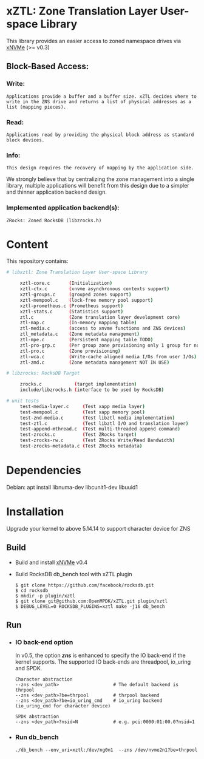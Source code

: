 xZTL: Zone Translation Layer User-space Library
===============================================

This library provides an easier access to zoned namespace drives via [xNVMe](https://github.com/OpenMPDK/xNVMe) (>= v0.3)

## Block-Based Access:
  ### Write:
    Applications provide a buffer and a buffer size. xZTL decides where to write in the ZNS drive and returns a list of physical addresses as a list (mapping pieces).
  ### Read:
    Applications read by providing the physical block address as standard block devices.
  ### Info:
    This design requires the recovery of mapping by the application side.

We strongly believe that by centralizing the zone management into a single library, multiple applications will benefit from this design due to a simpler and thinner application backend design.

### Implemented application backend(s):

```
ZRocks: Zoned RocksDB (libzrocks.h)
```


Content
=======

This repository contains:

```bash
# libxztl: Zone Translation Layer User-space Library

     xztl-core.c       (Initialization)
     xztl-ctx.c        (xnvme asynchronous contexts support)
     xztl-groups.c     (grouped zones support)
     xztl-mempool.c    (lock-free memory pool support)
     xztl-prometheus.c (Prometheus support)
     xztl-stats.c      (Statistics support)
     ztl.c	           (Zone translation layer development core)
     ztl-map.c         (In-memory mapping table)
     ztl-media.c       (access to xnvme functions and ZNS devices)
     ztl_metadata.c    (Zone metadata management)
     ztl-mpe.c         (Persistent mapping table TODO)
     ztl-pro-grp.c     (Per group zone provisioning only 1 group for now)
     ztl-pro.c         (Zone provisioning)
     ztl-wca.c         (Write-cache aligned media I/Os from user I/Os)
     ztl-zmd.c         (Zone metadata management NOT IN USE)

# libzrocks: RocksDB Target

     zrocks.c            (target implementation)
     include/libzrocks.h (interface to be used by RocksDB)

# unit tests
     test-media-layer.c     (Test xapp media layer)
     test-mempool.c         (Test xapp memory pool)
     test-znd-media.c       (Test libztl media implementation)
     test-ztl.c             (Test libztl I/O and translation layer)
     test-append-mthread.c  (Test multi-threaded append command)
     test-zrocks.c          (Test ZRocks target)
     test-zrocks-rw.c       (Test ZRocks Write/Read Bandwidth)
     test-zrocks-metadata.c (Test ZRocks metadata)
```

Dependencies
============

Debian: apt install libnuma-dev libcunit1-dev libuuid1

Installation
============

Upgrade your kernel to above 5.14.14 to support character device for ZNS

## Build


- Build and install [xNVMe](https://github.com/OpenMPDK/xNVMe) v0.4

- Build RocksDB db_bench tool with xZTL plugin

  ```shell
  $ git clone https://github.com/facebook/rocksdb.git
  $ cd rocksdb
  $ mkdir -p plugin/xztl
  $ git clone git@github.com:OpenMPDK/xZTL.git plugin/xztl
  $ DEBUG_LEVEL=0 ROCKSDB_PLUGINS=xztl make -j16 db_bench
  ```

## Run

- ### IO back-end option

  In v0.5, the option ***zns*** is enhanced to specify the IO back-end if the kernel supports. The supported IO back-ends are threadpool, io_uring and SPDK.

  ```shell
  Character abstraction
  --zns <dev_path>                    # The default backend is thrpool
  --zns <dev_path>?be=thrpool         # thrpool backend
  --zns <dev_path>?be=io_uring_cmd    # io_uring backend (io_uring_cmd for character device)
  
  SPDK abstraction
  --zns <dev_path>?nsid=N             # e.g. pci:0000:01:00.0?nsid=1
  ```
  
  
  
- ### Run db_bench

  ```shell
  ./db_bench --env_uri=xztl:/dev/ng0n1  --zns /dev/nvme2n1?be=thrpool
  ```
